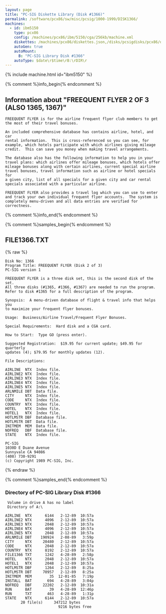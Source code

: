 ```yaml
---
layout: page
title: "PC-SIG Diskette Library (Disk #1366)"
permalink: /software/pcx86/sw/misc/pcsig/1000-1999/DISK1366/
machines:
  - id: ibm5150
    type: pcx86
    config: /machines/pcx86/ibm/5150/cga/256kb/machine.xml
    diskettes: /machines/pcx86/diskettes.json,/disks/pcsigdisks/pcx86/diskettes.json
    autoGen: true
    autoMount:
      B: "PC-SIG Library Disk #1366"
    autoType: $date\r$time\rB:\rDIR\r
---
```


{% include machine.html id="ibm5150" %}

{% comment %}info_begin{% endcomment %}

## Information about "FREEQUENT FLYER 2 OF 3 (ALSO 1365, 1367)"

    FREEQUENT FLYER is for the airline frequent flyer club members to get
    the most of their travel bonuses.
    
    An included comprehensive database has contains airline, hotel, and car
    rental information.  This is cross-referenced so you can see, for
    example, which hotels participate with which airlines giving mileage
    credit.  This can save you money when making travel arrangements.
    
    The database also has the following information to help you in your
    travel plans: which airlines offer mileage bonuses, which hotels offer
    mileage bonuses along with certain airlines, current special airline
    travel bonuses, travel information such as airline or hotel specials for
    a given city, list of all specials for a given city and car rental
    specials associated with a particular airline.
    
    FREEQUENT FLYER also provides a travel log which you can use to enter
    and track your own individual frequent flyer accounts.  The system is
    completely menu-driven and all data entries are verified for
    correctness.
{% comment %}info_end{% endcomment %}

{% comment %}samples_begin{% endcomment %}

## FILE1366.TXT

{% raw %}
```
Disk No: 1366
Program Title: FREEQUENT FLYER (Disk 2 of 3)
PC-SIG version 1

FREEQUENT FLYER is a three disk set, this is the second disk of the set.
All three disks (#1365, #1366, #1367) are needed to run the program.
Refer to disk #1365 for a full description of the program.

Synopsis:  A menu-driven database of flight & travel info that helps you
to maximize your frequent flyer bonuses.

Usage:  Business/Airline Travel/Frequent Flyer Bonuses.

Special Requirements:  Hard disk and a CGA card.

How to Start:  Type GO (press enter).

Suggested Registration:  $19.95 for current update; $49.95 for quarterly
updates (4); $79.95 for monthly updates (12).

File Descriptions:

AIRLINE  NTX  Index file.
AIRLINE2 NTX  Index file.
AIRLINE3 NTX  Index file.
AIRLINE4 NTX  Index file.
AIRLINE5 NTX  Index file.
ARLNMILE DBT  Data file.
CITY     NTX  Index file.
CODE     NTX  Index file.
COUNTRY  NTX  Index file.
HOTEL    NTX  Index file.
HOTEL1   NTX  Index file.
HOTLMSTR DBF  Database file.
HOTLMSTR DBT  Data file.
INITMEM  MEM  Data file.
NOFREQ   DBF  Database file.
STATE    NTX  Index file.

PC-SIG
1030D E Duane Avenue
Sunnyvale CA 94086
(408) 730-9291
(c) Copyright 1989 PC-SIG, Inc.

```
{% endraw %}

{% comment %}samples_end{% endcomment %}

### Directory of PC-SIG Library Disk #1366

     Volume in drive A has no label
     Directory of A:\

    AIRLINE  NTX      6144   2-12-89  10:57a
    AIRLINE2 NTX      4096   2-12-89  10:57a
    AIRLINE3 NTX      2048   2-12-89  10:57a
    AIRLINE4 NTX      4096   2-12-89  10:57a
    AIRLINE5 NTX      2048   2-12-89  10:57a
    ARLNMILE DBT    190924   2-08-89   3:59p
    CITY     NTX     20480   2-12-89  10:57a
    CODE     NTX      2048   2-12-89  10:57a
    COUNTRY  NTX      8192   2-12-89  10:57a
    FILE1366 TXT      1242   4-28-89   2:58p
    HOTEL    NTX      2048   2-12-89  10:57a
    HOTEL1   NTX      2048   2-12-89  10:57a
    HOTLMSTR DBF      1264   2-12-89   8:25a
    HOTLMSTR DBT     70957   2-12-89   8:25a
    INITMEM  MEM        35  12-01-85   7:19p
    INSTALL  BAT       694   4-28-89   3:04p
    NOFREQ   DBF     22202   2-12-89  10:31a
    RUN      BAT        39   4-28-89  12:46p
    RUN      TXT       463   4-28-89   1:31p
    STATE    NTX      6144   2-12-89  10:57a
           20 file(s)     347212 bytes
                            9216 bytes free
